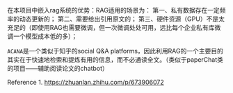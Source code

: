 在本项目中嵌入rag系统的优势：RAG适用的场景为：
第一、私有数据存在一定频率的动态更新的；
第二、需要给出引用原文的；
第三、硬件资源（GPU）不是太充足的（即使用RAG也需要微调，但一次微调处处可用，远比每个企业私有库微调一个模型成本低的多）；

`ACANA`是一个类似于知乎的social Q&A platforms，因此利用RAG的一个主要目的其实在于快速地检索和提炼有用的信息，而不必通读全文。（类似于paperChat类的项目——辅助阅读论文的chatbot）


Reference
    1. https://zhuanlan.zhihu.com/p/673906072